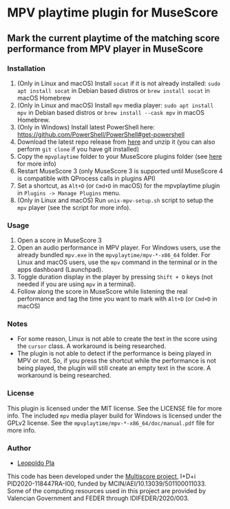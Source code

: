 # MPV playtime plugin for MuseScore
## Mark the current playtime of the matching score performance from MPV player in MuseScore

### Installation
1. (Only in Linux and macOS) Install `socat` if it is not already installed: `sudo apt install socat` in Debian based distros or `brew install socat` in macOS Homebrew
2. (Only in Linux and macOS) Install `mpv` media player: `sudo apt install mpv` in Debian based distros or `brew install --cask mpv` in macOS Homebrew.
3. (Only in Windows) Install latest PowerShell here: https://github.com/PowerShell/PowerShell#get-powershell
4. Download the latest repo release from [here](https://github.com/multiscore/mpvplaytime/archive/refs/heads/main.zip) and unzip it (you can also perform `git clone` if you have git installed)
5. Copy the `mpvplaytime` folder to your MuseScore plugins folder (see [here](https://musescore.org/en/handbook/plugins#installing-and-removing-plugins) for more info)
6. Restart MuseScore 3 (only MuseScore 3 is supported until MuseScore 4 is compatible with QProcess calls in plugins API)
7. Set a shortcut, as `Alt+D` (or `Cmd+D` in macOS) for the mpvplaytime plugin in `Plugins -> Manage Plugins` menu.
8. (Only in Linux and macOS) Run `unix-mpv-setup.sh` script to setup the `mpv` player (see the script for more info).

### Usage
1. Open a score in MuseScore 3
2. Open an audio performance in MPV player. For Windows users, use the already bundled `mpv.exe` in the `mpvplaytime/mpv-*-x86_64` folder. For Linux and macOS users, use the `mpv` command in the terminal or in the apps dashboard (Launchpad).
3. Toggle duration display in the player by pressing `Shift + O` keys (not needed if you are using `mpv` in a terminal).
4. Follow along the score in MuseScore while listening the real performance and tag the time you want to mark with `Alt+D` (or `Cmd+D` in macOS)

### Notes
- For some reason, Linux is not able to create the text in the score using the `cursor` class. A workaround is being researched.
- The plugin is not able to detect if the performance is being played in MPV or not. So, if you press the shortcut while the performance is not being played, the plugin will still create an empty text in the score. A workaround is being researched.

### License
This plugin is licensed under the MIT license. See the LICENSE file for more info. The included `mpv` media player build for Windows is licensed under the GPLv2 license. See the `mpvplaytime/mpv-*-x86_64/doc/manual.pdf` file for more info.

### Author
- [Leopoldo Pla](lpla.github.io)

This code has been developed under the [Multiscore project](https://sites.google.com/view/multiscore-project/home), I+D+i PID2020-118447RA-I00, funded by MCIN/AEI/10.13039/501100011033. Some of the computing resources used in this project are provided by Valencian Government and FEDER through IDIFEDER/2020/003.

